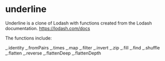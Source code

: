 # underline
 Underline is a clone of Lodash with functions created from the Lodash documentation. https://lodash.com/docs
 
 The functions include:
 
 _.identity
 _.fromPairs
 _.times
 _.map
 _.filter
 _.invert
 _.zip
 _.fill
 _.find
 _.shuffle
 _.flatten
 _.reverse
 _.flattenDeep
 _.flattenDepth
